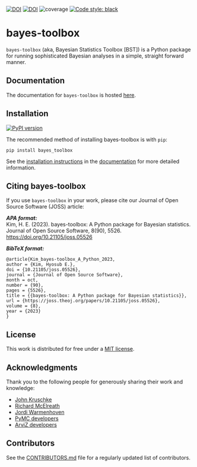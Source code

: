 [![DOI](https://joss.theoj.org/papers/10.21105/joss.05526/status.svg)](https://doi.org/10.21105/joss.05526)
[![DOI](https://zenodo.org/badge/553182204.svg)](https://zenodo.org/badge/latestdoi/553182204) 
![coverage](bayes_toolbox/tests/coverage.svg)
[![Code style: black](https://img.shields.io/badge/code%20style-black-000000.svg)](https://github.com/psf/black)

# bayes-toolbox  

`bayes-toolbox` (aka, Bayesian Statistics Toolbox [BST]) is a Python package for running sophisticated Bayesian analyses in a simple, straight forward manner. 


## Documentation

The documentation for `bayes-toolbox` is hosted [here](https://hyosubkim.github.io/bayes-toolbox/).


## Installation 

[![PyPI version](https://badge.fury.io/py/bayes-toolbox.svg)](https://badge.fury.io/py/bayes-toolbox)

The recommended method of installing bayes-toolbox is with `pip`:
```
pip install bayes_toolbox
```

See the [installation instructions](https://hyosubkim.github.io/bayes-toolbox/getting-started/) in the [documentation](https://hyosubkim.github.io/bayes-toolbox) for more detailed information. 


## Citing bayes-toolbox

If you use `bayes-toolbox` in your work, please cite our Journal of Open Source Software (JOSS) article:

***APA format:***   
Kim, H. E. (2023). bayes-toolbox: A Python package for Bayesian statistics. Journal of Open Source Software, 8(90), 5526. https://doi.org/10.21105/joss.05526

***BibTeX format:***
```
@article{Kim_bayes-toolbox_A_Python_2023,
author = {Kim, Hyosub E.},
doi = {10.21105/joss.05526},
journal = {Journal of Open Source Software},
month = oct,
number = {90},
pages = {5526},
title = {{bayes-toolbox: A Python package for Bayesian statistics}},
url = {https://joss.theoj.org/papers/10.21105/joss.05526},
volume = {8},
year = {2023}
}
```

## License

This work is distributed for free under a [MIT license](https://github.com/hyosubkim/bayes-toolbox/blob/main/LICENSE). 

## Acknowledgments

Thank you to the following people for generously sharing their work and knowledge:
- [John Kruschke](https://jkkweb.sitehost.iu.edu/)
- [Richard McElreath](https://xcelab.net/rm/)
- [Jordi Warmenhoven](https://github.com/JWarmenhoven)
- [PyMC developers](https://github.com/pymc-devs/pymc)
- [ArviZ developers](https://www.arviz.org/en/latest/our_team.html)


## Contributors

See the [CONTRIBUTORS.md](https://github.com/hyosubkim/bayes-toolbox/blob/main/CONTRIBUTORS.md) file for a regularly updated list of contributors. 

